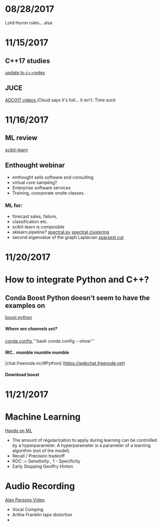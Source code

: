 # 08/28/2017
Lord Huron rules...
alsa

# 11/15/2017
## C++17 studies
[ update to c++notes](https://docs.google.com/document/d/1ZkNYxt-suCA4CFmzgXMdQojluI8TNiaJNhgTQcdqcOc/edit#)

## JUCE
[ ADC017 videos ](https://www.youtube.com/channel/UCaF6fKdDrSmPDmiZcl9KLnQ/videos)
iCloud says it's full... it isn't.  Time suck

# 11/16/2017
## ML review
[ scikit-learn ](http://scikit-learn.org/stable/modules/generated/sklearn.multiclass.OneVsRestClassifier.html#sklearn.multiclass.OneVsRestClassifier)

## Enthought webinar
- enthought sells software and consulting
- virtual core sampling?
- Enterprise software services
- Training, coorporate onsite classes.
### ML for:
- forecast sales, failure, 
- classification etc.
- scikit-learn is composible
- sklearn.pipeline?
[spectral.py](https://github.com/scikit-learn/scikit-learn/blob/f3320a6f/sklearn/cluster/spectral.py#L273)
[ spectral clustering ](http://web.cse.ohio-state.edu/~belkin.8/papers/SC_AOS_07.pdf)
- second eigenvalue of the graph Laplacian  [sparsest cut](https://en.wikipedia.org/wiki/Cut_(graph_theory)#Sparsest_cut)


# 11/20/2017
# How to integrate Python and C++?
## Conda Boost Python doesn't seem to have the examples on 
[ boost python ](http://www.boost.org/doc/libs/1_65_1/libs/python/doc/html/tutorial/tutorial/hello.html)
##### Where are channels set?
[conda config ](https://conda.io/docs/commands/conda-config.html) 
'''bash conda config --show'''
#### IRC.. mumble mumble mumble
[chat.freenode.irc/#Python] (https://webchat.freenode.net)
#### Download boost 

# 11/21/2017
# Machine Learning
[ Hands on ML ](http://techbus.safaribooksonline.com/book/programming/9781491962282/firstchapter#X2ludGVybmFsX0h0bWxWaWV3P3htbGlkPTk3ODE0OTE5NjIyODIlMkZpZG0xNDA1ODMwMjM0OTIzNjhfaHRtbCZxdWVyeT0=)
- The amount of regularization to apply during learning can be controlled by a hyperparameter. A hyperparameter is a parameter of a learning algorithm (not of the model).
- Recall / Precision tradeoff
- ROC := Sensitivity , 1 - Specificity
- Early Stopping Geoffry Hinton
# Audio Recording
[ Alan Parsons Video ]( )
- Vocal Comping
- Aritha Franklin tape distortion
- 
